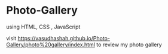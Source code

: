 # Photo-Gallery
using HTML, CSS , JavaScript

visit https://vasudhashah.github.io/Photo-Gallery/photo%20gallery/index.html to review my photo gallery
